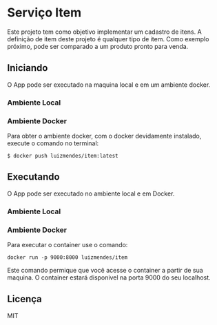# Serviço Item

Este projeto tem como objetivo implementar um cadastro de itens. A definição de item deste projeto é qualquer tipo de item. Como exemplo próximo, pode ser comparado a um produto pronto para venda.

## Iniciando

O App pode ser executado na maquina local e em um ambiente docker.

### Ambiente Local

### Ambiente Docker

Para obter o ambiente docker, com o docker devidamente instalado, execute o comando no terminal:

```
$ docker push luizmendes/item:latest
```

## Executando

O App pode ser executado no ambiente local e em Docker.

### Ambiente Local

### Ambiente Docker

Para executar o container use o comando:

```
docker run -p 9000:8000 luizmendes/item
```

Este comando permique que você acesse o container a partir de sua maquina. O container estará disponivel na porta 9000 do seu localhost.

## Licença

MIT
